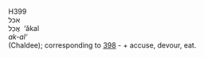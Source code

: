 <body>
  <p>H399<br>  אכל  <br> אֲכַל  ‎  ‘ăkal  <br><i>ak-al‘ </i><br>(Chaldee); corresponding to <a href="h0398.htm">398</a>  - + accuse, devour, eat.<br></p>
 </body>